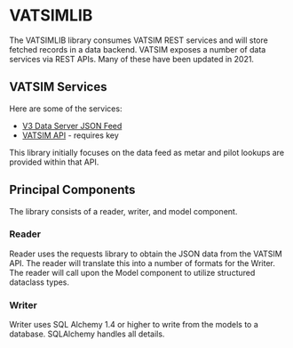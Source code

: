 # VATSIMLIB

The VATSIMLIB library consumes VATSIM REST services and will store fetched records in a data backend. VATSIM exposes a number of data services via REST APIs.  Many of these have been updated in 2021.  

## VATSIM Services

Here are some of the services:

* [V3 Data Server JSON Feed](https://api.vatsim.dev/)
* [VATSIM API](https://api.vatsim.net/api/) - requires key

This library initially focuses on the data feed as metar and pilot lookups are provided within that API.

## Principal Components

The library consists of a reader, writer, and model component.

### Reader

Reader uses the requests library to obtain the JSON data from the VATSIM API.  The reader will translate this into a number of formats for the Writer.  The reader will call upon the Model component to utilize structured dataclass types. 

### Writer
Writer uses SQL Alchemy 1.4 or higher to write from the models to a database.  SQLAlchemy handles all details.
